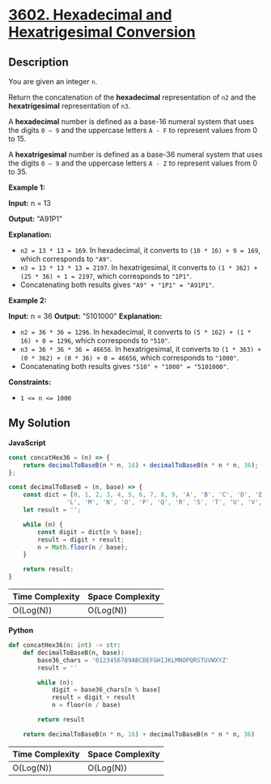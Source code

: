# [3602. Hexadecimal and Hexatrigesimal Conversion](https://leetcode.com/problems/hexadecimal-and-hexatrigesimal-conversion)

## Description

You are given an integer `n`.

Return the concatenation of the **hexadecimal** representation of `n2` and the **hexatrigesimal** representation of `n3`.

A **hexadecimal** number is defined as a base-16 numeral system that uses the digits `0 – 9` and the uppercase letters `A - F` to represent values from 0 to 15.

A **hexatrigesimal** number is defined as a base-36 numeral system that uses the digits `0 – 9` and the uppercase letters `A - Z` to represent values from 0 to 35.

**Example 1:**

**Input:** n = 13

**Output:** "A91P1"

**Explanation:**

- `n2 = 13 * 13 = 169`. In hexadecimal, it converts to `(10 * 16) + 9 = 169`, which corresponds to `"A9"`.
- `n3 = 13 * 13 * 13 = 2197`. In hexatrigesimal, it converts to `(1 * 362) + (25 * 36) + 1 = 2197`, which corresponds to `"1P1"`.
- Concatenating both results gives `"A9" + "1P1" = "A91P1"`.

**Example 2:**

**Input:** n = 36
**Output:** "5101000"
**Explanation:**

- `n2 = 36 * 36 = 1296`. In hexadecimal, it converts to `(5 * 162) + (1 * 16) + 0 = 1296`, which corresponds to `"510"`.
- `n3 = 36 * 36 * 36 = 46656`. In hexatrigesimal, it converts to `(1 * 363) + (0 * 362) + (0 * 36) + 0 = 46656`, which corresponds to `"1000"`.
- Concatenating both results gives `"510" + "1000" = "5101000"`.

**Constraints:**

- `1 <= n <= 1000`

## My Solution

**JavaScript**

```js
const concatHex36 = (n) => {
    return decimalToBaseB(n * n, 16) + decimalToBaseB(n * n * n, 36);
};

const decimalToBaseB = (n, base) => {
    const dict = [0, 1, 2, 3, 4, 5, 6, 7, 8, 9, 'A', 'B', 'C', 'D', 'E', 'F', 'G', 'H', 'I', 'J', 'K', 
                'L', 'M', 'N', 'O', 'P', 'Q', 'R', 'S', 'T', 'U', 'V', 'W', 'X', 'Y', 'Z'];
    let result = '';

    while (n) {
        const digit = dict[n % base];
        result = digit + result;
        n = Math.floor(n / base);
    }

    return result;
}
```

| Time Complexity | Space Complexity |
| --------------- | ---------------- |
| O(Log(N))       | O(Log(N))        |

**Python**

```python
def concatHex36(n: int) -> str: 
    def decimalToBaseB(n, base):
        base36_chars = '0123456789ABCDEFGHIJKLMNOPQRSTUVWXYZ'
        result = ''

        while (n):
            digit = base36_chars[n % base] 
            result = digit + result
            n = floor(n / base)

        return result

    return decimalToBaseB(n * n, 16) + decimalToBaseB(n * n * n, 36)
```

| Time Complexity | Space Complexity |
| --------------- | ---------------- |
| O(Log(N))       | O(Log(N))        |